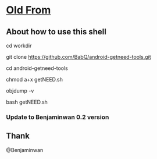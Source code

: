 # [Old From](https://blog.csdn.net/benjaminwan/article/details/24816855)

## About how to use this shell
cd workdir

git clone https://github.com/BabQ/android-getneed-tools.git

cd android-getneed-tools

chmod a+x getNEED.sh

objdump -v

bash getNEED.sh

### Update to Benjaminwan 0.2 version

## Thank 
@Benjaminwan
